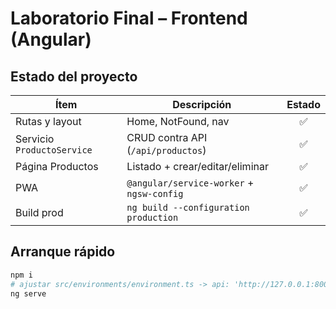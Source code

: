 # Laboratorio Final – Frontend (Angular)

## Estado del proyecto
| Ítem                              | Descripción                                 | Estado |
|----------------------------------|---------------------------------------------|:-----:|
| Rutas y layout                   | Home, NotFound, nav                         | ✅    |
| Servicio `ProductoService`       | CRUD contra API (`/api/productos`)          | ✅    |
| Página Productos                 | Listado + crear/editar/eliminar             | ✅    |
| PWA                              | `@angular/service-worker` + `ngsw-config`   | ✅    |
| Build prod                       | `ng build --configuration production`       | ✅    |

## Arranque rápido
```bash
npm i
# ajustar src/environments/environment.ts -> api: 'http://127.0.0.1:8000/api'
ng serve
